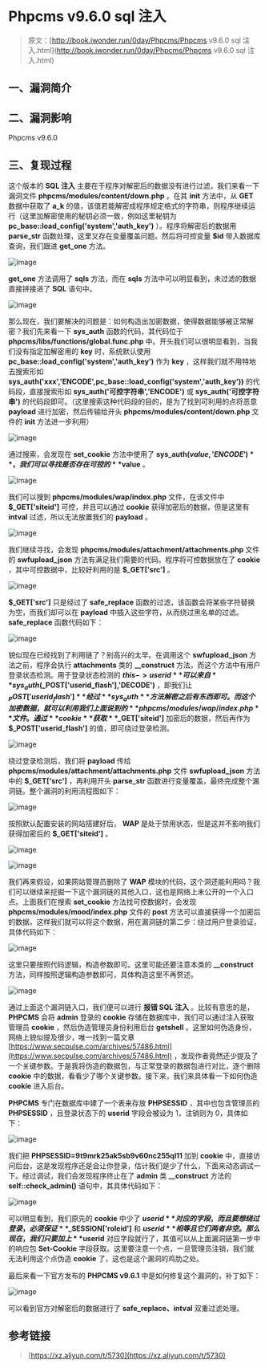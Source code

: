 # Phpcms v9.6.0 sql 注入

> 原文：[http://book.iwonder.run/0day/Phpcms/Phpcms v9.6.0 sql 注入.html](http://book.iwonder.run/0day/Phpcms/Phpcms v9.6.0 sql 注入.html)

## 一、漏洞简介

## 二、漏洞影响

Phpcms v9.6.0

## 三、复现过程

这个版本的 **SQL 注入** 主要在于程序对解密后的数据没有进行过滤，我们来看一下漏洞文件 **phpcms/modules/content/down.php** 。在其 **init** 方法中，从 **GET** 数据中获取了 **a_k** 的值，该值若能解密成程序规定格式的字符串，则程序继续运行（这里加解密使用的秘钥必须一致，例如这里秘钥为 **pc_base::load_config('system','auth_key')** ）。程序将解密后的数据用 **parse_str** 函数处理，这里又存在变量覆盖问题。然后将可控变量 **$id** 带入数据库查询，我们跟进 **get_one** 方法。

![image](img/933f18dc0f1c4f4c6280fad1dc191a0f.png)

**get_one** 方法调用了 **sqls** 方法，而在 **sqls** 方法中可以明显看到，未过滤的数据直接拼接进了 **SQL** 语句中。

![image](img/173db620ccfc757b35653ad8c2691883.png)

那么现在，我们要解决的问题是：如何构造出加密数据，使得数据能够被正常解密？我们先来看一下 **sys_auth** 函数的代码，其代码位于 **phpcms/libs/functions/global.func.php** 中。开头我们可以很明显看到，当我们没有指定加解密用的 **key** 时，系统默认使用 **pc_base::load_config('system','auth_key')** 作为 **key** ，这样我们就不用特地去搜索形如 **sys_auth('xxx','ENCODE',pc_base::load_config('system','auth_key'))** 的代码段，直接搜索形如 **sys_auth('可控字符串','ENCODE')** 或 **sys_auth('可控字符串')** 的代码段即可。（这里搜索这种代码段的目的，是为了找到可利用的点将恶意 **payload** 进行加密，然后传输给开头 **phpcms/modules/content/down.php** 文件的 **init** 方法进一步利用）

![image](img/09245b00f708284c70af8fd698614025.png)

通过搜索，会发现在 **set_cookie** 方法中使用了 **sys_auth($value, 'ENCODE')** ，我们可以寻找是否存在可控的 **$value** 。

![image](img/595dbd64cd61c0089457231fb51f812f.png)

我们可以搜到 **phpcms/modules/wap/index.php** 文件，在该文件中 **$_GET['siteid']** 可控，并且可以通过 **cookie** 获得加密后的数据，但是这里有 **intval** 过滤，所以无法放置我们的 **payload** 。

![image](img/985627abc3e6eb119529c661006f4d26.png)

我们继续寻找，会发现 **phpcms/modules/attachment/attachments.php** 文件的 **swfupload_json** 方法有满足我们需要的代码。程序将可控数据放在了 **cookie** ，其中可控数据中，比较好利用的是 **$_GET['src']** 。

![image](img/1eefa3cb4934286dbe4ab79bcd1bd6d0.png)

**$_GET['src']** 只是经过了 **safe_replace** 函数的过滤，该函数会将某些字符替换为空，而我们却可以在 **payload** 中插入这些字符，从而绕过黑名单的过滤。 **safe_replace** 函数代码如下：

![image](img/989113309c7677f8573a14c345d07388.png)

貌似现在已经找到了利用链了？别高兴的太早。在调用这个 **swfupload_json** 方法之前，程序会执行 **attachments** 类的 **__construct** 方法，而这个方法中有用户登录状态检测。用于登录状态检测的 **$this->userid** 可以来自 **sys_auth($_POST['userid_flash'],'DECODE')** ，即我们让 **$_POST['userid_flash']** 经过 **sys_auth** 方法解密之后有东西即可。而这个加密数据，就可以利用我们上面说到的 **phpcms/modules/wap/index.php** 文件。通过 **cookie** 获取 **$_GET['siteid']** 加密后的数据，然后再作为 **$_POST['userid_flash']** 的值，即可绕过登录检测。

![image](img/8a8a7948b72ded71abc4c7692572af53.png)

绕过登录检测后，我们将 **payload** 传给 **phpcms/modules/attachment/attachments.php** 文件 **swfupload_json** 方法中的 **$_GET['src']** ，再利用开头 **parse_str** 函数进行变量覆盖，最终完成整个漏洞链。整个漏洞的利用流程图如下：

![image](img/3b6e7bdf5fb9166862868f2658862f9f.png)

按照默认配置安装的网站搭建好后， **WAP** 是处于禁用状态，但是这并不影响我们获得加密后的 **$_GET['siteid']** 。

![image](img/f0b3d4a9c5b8529881888c1c879eaf00.png)

![image](img/f2bdec52d848164b2106de10cb699a98.png)

我们再来假设，如果网站管理员删除了 **WAP** 模块的代码，这个洞还能利用吗？我们可以继续来挖掘一下这个漏洞链的其他入口，这也是网络上未公开的一个入口点。上面我们在搜索 **set_cookie** 方法找可控数据时，会发现 **phpcms/modules/mood/index.php** 文件的 **post** 方法可以直接获得一个加密后的数据，这样我们就可以将这个数据，用在漏洞链的第二步：绕过用户登录验证，具体代码如下：

![image](img/550f3ded884e9fa1bf34e90a46449119.png)

这里只要按照代码逻辑，构造参数即可。这里可能还要注意本类的 **__construct** 方法，同样按照逻辑构造参数即可，具体构造这里不再赘述。

![image](img/7ca107e5792e0a8a9639496b52b63912.png)

通过上面这个漏洞链入口，我们便可以进行 **报错 SQL 注入** 。比较有意思的是， **PHPCMS** 会将 **admin** 登录的 **cookie** 存储在数据库中，我们可以通过注入获取管理员 **cookie** ，然后伪造管理员身份利用后台 **getshell** 。这里如何伪造身份，网络上貌似提及很少，唯一找到一篇文章[https://www.secpulse.com/archives/57486.html](https://www.secpulse.com/archives/57486.html) ，发现作者竟然还少提及了一个关键参数。于是我将伪造的数据包，与正常登录的数据包进行对比，逐个删除 **cookie** 中的数据，看看少了哪个关键参数。接下来，我们来具体看一下如何伪造 **cookie** 进入后台。

**PHPCMS** 专门在数据库中建了一个表来存放 **PHPSESSID** ，其中也包含管理员的 **PHPSESSID** ，且登录状态下的 **userid** 字段会被设为 1，注销则为 0，具体如下：

![image](img/53916ee2d2f9b4ebefa8a0aae2ae8872.png)

我们把 **PHPSESSID=9t9mrk25ak5sb9v60nc255ql11** 加到 **cookie** 中，直接访问后台，这是发现程序还是会让你登录，估计我们是少了什么，下面来动态调试一下。经过调试，我们会发现程序终止在了 **admin** 类 **__construct** 方法的 **self::check_admin()** 语句中，其具体代码如下：

![image](img/a9023ce8170b47558690d87c09a6384d.png)

可以明显看到，我们原先的 **cookie** 中少了 **$userid** 对应的字段，而且要想绕过登录，必须保证 **$_SESSION['roleid']** 和 **$userid** 相等且它们两者非空。那么现在，我们只要加上 **$userid** 对应字段就行了，其值可以从上面漏洞链第一步中的响应包 **Set-Cookie** 字段获取。这里要注意一个点，一旦管理员注销，我们就无法利用这个点伪造 **cookie** 了，这也是这个漏洞的鸡肋之处。

最后来看一下官方发布的 **PHPCMS v9.6.1** 中是如何修复这个漏洞的，补丁如下：

![image](img/4d2e6d966d7fec119a581e1d954b7819.png)

可以看到官方对解密后的数据进行了 **safe_replace、intval** 双重过滤处理。

## 参考链接

> [https://xz.aliyun.com/t/5730](https://xz.aliyun.com/t/5730)

